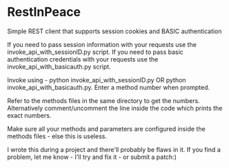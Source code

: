 RestInPeace
===========

Simple REST client that supports session cookies and BASIC authentication

If you need to pass session information with your requests use the invoke_api_with_sessionID.py script.
If you need to pass basic authentication credentials with your requests use the invoke_api_with_basicauth.py script.

Invoke using - python invoke_api_with_sessionID.py OR python invoke_api_with_basicauth.py. Enter a method number when prompted. 

Refer to the methods files in the same directory to
get the numbers. Alternatively comment/uncomment the line inside the code which prints the exact numbers.

Make sure all your methods and parameters are configured inside the methods files - else this is useless.

I wrote this during a project and there'll probably be flaws in it. If you find a problem, let me know - I'll try and fix it - or submit a patch:)
